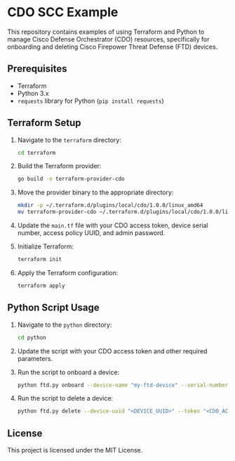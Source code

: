 # CDO SCC Example

This repository contains examples of using Terraform and Python to manage Cisco Defense Orchestrator (CDO) resources, specifically for onboarding and deleting Cisco Firepower Threat Defense (FTD) devices.

## Prerequisites

- Terraform
- Python 3.x
- `requests` library for Python (`pip install requests`)

## Terraform Setup

1. Navigate to the `terraform` directory:

    ```sh
    cd terraform
    ```

2. Build the Terraform provider:

    ```sh
    go build -o terraform-provider-cdo
    ```

3. Move the provider binary to the appropriate directory:

    ```sh
    mkdir -p ~/.terraform.d/plugins/local/cdo/1.0.0/linux_amd64
    mv terraform-provider-cdo ~/.terraform.d/plugins/local/cdo/1.0.0/linux_amd64/
    ```

4. Update the `main.tf` file with your CDO access token, device serial number, access policy UUID, and admin password.

5. Initialize Terraform:

    ```sh
    terraform init
    ```

6. Apply the Terraform configuration:

    ```sh
    terraform apply
    ```

## Python Script Usage

1. Navigate to the `python` directory:

    ```sh
    cd python
    ```

2. Update the script with your CDO access token and other required parameters.

3. Run the script to onboard a device:

    ```sh
    python ftd.py onboard --device-name "my-ftd-device" --serial-number "<SERIAL_NUMBER>" --policy-uuid "<ACCESS_POLICY_UUID>" --token "<CDO_ACCESS_TOKEN>"
    ```

4. Run the script to delete a device:

    ```sh
    python ftd.py delete --device-uuid "<DEVICE_UUID>" --token "<CDO_ACCESS_TOKEN>"
    ```

## License

This project is licensed under the MIT License.